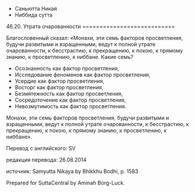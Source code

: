 









* Саньютта Никая
* Ниббида сутта


46\.20\. Утрата очарованности
\=\=\=\=\=\=\=\=\=\=\=\=\=\=\=\=\=\=\=\=\=\=\=\=\=\=\=



Благословенный сказал: «Монахи, эти семь факторов просветления, будучи развитыми и взращенными, ведут к полной утрате очарованности, к бесстрастию, к прекращению, к покою, к прямому знанию, к просветлению, к ниббане\. Какие семь?


* Осознанность как фактор просветления,
* Исследование феноменов как фактор просветления,
* Усердие как фактор просветления,
* Восторг как фактор просветления,
* Безмятежность как фактор просветления,
* Сосредоточение как фактор просветления,
* Невозмутимость как фактор просветления\.


Монахи, эти семь факторов просветления, будучи развитыми и взращенными, ведут к полной утрате очарованности, к бесстрастию, к прекращению, к покою, к прямому знанию, к просветлению, к ниббане»\.



Перевод с английского: SV


редакция перевода: 26\.08\.2014


источник: Samyutta Nikaya by Bhikkhu Bodhi, p\. 1583


Prepared for SuttaCentral by Aminah Borg\-Luck\.






